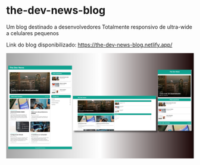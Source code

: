 # the-dev-news-blog
Um blog destinado a desenvolvedores 
Totalmente responsivo de ultra-wide a celulares pequenos

Link do blog disponibilizado: https://the-dev-news-blog.netlify.app/

![image alt](https://github.com/ToDDiNhOBR/the-dev-news-blog/blob/main/The%20Dev%20News.png)
